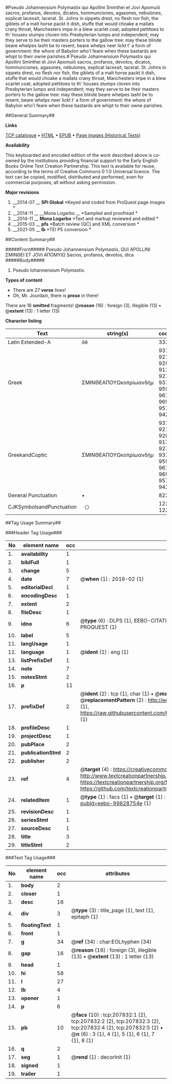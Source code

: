 #Pseudo Johannensium Polymastix qui Apollini Sminthei et Jovi Apomuiō sacros, profanos, devotos, dicatos, hommunciones, agasones, nebulones, explicat lacessit, lacerat. St. Johns in sippets drest, no flesh nor fish, the giblets of a malt horse packt it dish, stuffe that would choake a mallats crany throat, Manchesters impe in a blew scarlet coat; adopted pettitoes to th' houses stumps cloven into Presbyterian lumps and independent; may they serve to be their masters porters to the gallow tree: may these blinde beare whelpes lasht be to resent, beare whelps neer lickt t' a form of government: the whore of Babylon who'l feare when these bastards are whipt to their owne parishes.#
Pseudo Johannensium Polymastix qui Apollini Sminthei et Jovi Apomuiō sacros, profanos, devotos, dicatos, hommunciones, agasones, nebulones, explicat lacessit, lacerat. St. Johns in sippets drest, no flesh nor fish, the giblets of a malt horse packt it dish, stuffe that would choake a mallats crany throat, Manchesters impe in a blew scarlet coat; adopted pettitoes to th' houses stumps cloven into Presbyterian lumps and independent; may they serve to be their masters porters to the gallow tree: may these blinde beare whelpes lasht be to resent, beare whelps neer lickt t' a form of government: the whore of Babylon who'l feare when these bastards are whipt to their owne parishes.

##General Summary##

**Links**

[TCP catalogue](http://www.ota.ox.ac.uk/tcp/)  • 
[HTML](http://tei.it.ox.ac.uk/tcp/Texts-HTML/free/B28/B28542.html)  • 
[EPUB](http://tei.it.ox.ac.uk/tcp/Texts-EPUB/free/B28/B28542.epub) • 
[Page images (Historical Texts)](https://historicaltexts.jisc.ac.uk/eebo-99828754e)

**Availability**

This keyboarded and encoded edition of the work described above is co-owned by the
    institutions providing financial support to the Early English Books Online Text Creation
    Partnership. This text is available for reuse, according to the terms of  Creative Commons 0 1.0 Universal
    licence. The text can be copied, modified, distributed and performed, even for commercial
    purposes, all without asking permission.

**Major revisions**

1. __2014-07 __ __SPi Global__ *Keyed and coded from ProQuest page images *
1. __2014-11 __ __Mona Logarbo __ *Sampled and proofread *
1. __2014-11 __ __Mona Logarbo__ *Text and markup reviewed and edited *
1. __2015-03 __ __pfs__ *Batch review (QC) and XML conversion *
1. __2021-05 __ __lb__ *TEI P5 conversion *

##Content Summary##

#####Front#####
Pseudo Johannensium Polymastix, QUI APOLLINI ΣΜΙΝΘΕΙ ET JOVI ΑΠΟΜΥΙΩ Sacros, profanos, devotos, dica
#####Body#####

1. Pseudo Iohannensium Polymastix.

**Types of content**

  * There are 27 **verse** lines!
  * Oh, Mr. Jourdain, there is **prose** in there!

There are 16 **omitted** fragments! 
 @__reason__ (16) : foreign (3), illegible (13)  •  @__extent__ (13) : 1 letter (13)

**Character listing**


|Text|string(s)|codepoint(s)|
|---|---|---|
|Latin Extended-A|ōē|333 275|
|Greek|ΣΜΙΝΘΕΑΠΟΥΩκοπρίωανδήμ|931 924 921 925 920 917 913 928 927 933 937 954 959 960 961 943 969 945 957 948 942 956|
|GreekandCoptic|ΣΜΙΝΘΕΑΠΟΥΩκοπρίωανδήμ|931 924 921 925 920 917 913 928 927 933 937 954 959 960 961 943 969 945 957 948 942 956|
|General Punctuation|•|8226|
|CJKSymbolsandPunctuation|〈〉|12296 12297|

##Tag Usage Summary##

###Header Tag Usage###

|No|element name|occ|attributes|
|---|---|---|---|
|1.|__availability__|1||
|2.|__biblFull__|1||
|3.|__change__|5||
|4.|__date__|7| @__when__ (1) : 2016-02 (1)|
|5.|__editorialDecl__|1||
|6.|__encodingDesc__|1||
|7.|__extent__|2||
|8.|__fileDesc__|1||
|9.|__idno__|6| @__type__ (6) : DLPS (1), EEBO-CITATION (1), VID (1), EEBO-PROQUEST (1), STC (1), PROQUEST (1)|
|10.|__label__|5||
|11.|__langUsage__|1||
|12.|__language__|1| @__ident__ (1) : eng (1)|
|13.|__listPrefixDef__|1||
|14.|__note__|7||
|15.|__notesStmt__|2||
|16.|__p__|11||
|17.|__prefixDef__|2| @__ident__ (2) : tcp (1), char (1)  •  @__matchPattern__ (2) : ([0-9\-]+):([0-9IVX]+) (1), (.+) (1)  •  @__replacementPattern__ (2) : http://eebo.chadwyck.com/downloadtiff?vid=$1&page=$2 (1), https://raw.githubusercontent.com/textcreationpartnership/Texts/master/tcpchars.xml#$1 (1)|
|18.|__profileDesc__|1||
|19.|__projectDesc__|1||
|20.|__pubPlace__|2||
|21.|__publicationStmt__|2||
|22.|__publisher__|2||
|23.|__ref__|4| @__target__ (4) : https://creativecommons.org/publicdomain/zero/1.0/ (1), http://www.textcreationpartnership.org/docs/. (1), https://textcreationpartnership.org/faq/#faq05 (1), https://github.com/textcreationpartnership (1)|
|24.|__relatedItem__|1| @__type__ (1) : facs (1)  •  @__target__ (1) : https://data.historicaltexts.jisc.ac.uk/view?pubId=eebo-99828754e (1)|
|25.|__revisionDesc__|1||
|26.|__seriesStmt__|1||
|27.|__sourceDesc__|1||
|28.|__title__|3||
|29.|__titleStmt__|2||


###Text Tag Usage###

|No|element name|occ|attributes|
|---|---|---|---|
|1.|__body__|2||
|2.|__closer__|1||
|3.|__desc__|16||
|4.|__div__|3| @__type__ (3) : title_page (1), text (1), epitaph (1)|
|5.|__floatingText__|1||
|6.|__front__|1||
|7.|__g__|34| @__ref__ (34) : char:EOLhyphen (34)|
|8.|__gap__|16| @__reason__ (16) : foreign (3), illegible (13)  •  @__extent__ (13) : 1 letter (13)|
|9.|__head__|1||
|10.|__hi__|58||
|11.|__l__|27||
|12.|__lb__|4||
|13.|__opener__|1||
|14.|__p__|6||
|15.|__pb__|10| @__facs__ (10) : tcp:207832:1 (2), tcp:207832:2 (2), tcp:207832:3 (2), tcp:207832:4 (2), tcp:207832:5 (2)  •  @__n__ (6) : 3 (1), 4 (1), 5 (1), 6 (1), 7 (1), 8 (1)|
|16.|__q__|2||
|17.|__seg__|1| @__rend__ (1) : decorInit (1)|
|18.|__signed__|1||
|19.|__trailer__|1||
